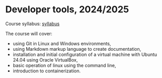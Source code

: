 # Developer tools, 2024/2025

Course syllabus: [syllabus](Developer_Tools24_25.pdf)

The course will cover:

* using Git in Linux and Windows environments,
* using Markdown markup language to create documentation,
* installation and initial configuration of a virtual machine with Ubuntu 24.04 using Oracle VirtualBox,
* basic operation of linux using the command line,
* introduction to containerization.
